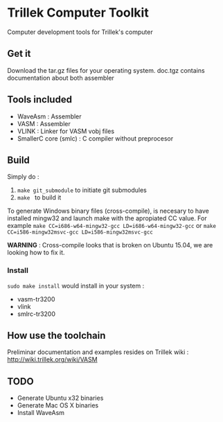 # Trillek Computer Toolkit
Computer development tools for Trillek's computer

## Get it

Download the tar.gz files for your operating system. doc.tgz contains
documentation about both assembler

## Tools included

- WaveAsm : Assembler
- VASM : Assembler
- VLINK : Linker for VASM vobj files
- SmallerC core (smlc) : C compiler without preprocesor

## Build
Simply do :
1. ```make git_submodule``` to initiate git submodules
2. ```make ``` to build it

To generate Windows binary files (cross-compile), is necesary to have installed
mingw32 and launch make with the apropiated CC value. For example
```make CC=i686-w64-mingw32-gcc LD=i686-w64-mingw32-gcc``` or ```make CC=i586-mingw32msvc-gcc LD=i586-mingw32msvc-gcc```

**WARNING** : Cross-compile looks that is broken on Ubuntu 15.04, we are looking how to fix it.


### Install
```sudo make install``` would install in your system :

- vasm-tr3200
- vlink
- smlrc-tr3200

## How use the toolchain
Preliminar documentation and examples resides on Trillek wiki : http://wiki.trillek.org/wiki/VASM

## TODO

- Generate Ubuntu x32 binaries
- Generate Mac OS X binaries
- Install WaveAsm

